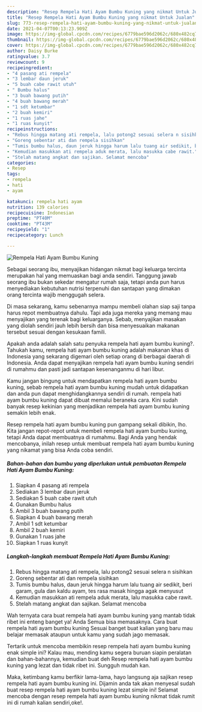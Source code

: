 ```yaml
---
description: "Resep Rempela Hati Ayam Bumbu Kuning yang nikmat Untuk Jualan"
title: "Resep Rempela Hati Ayam Bumbu Kuning yang nikmat Untuk Jualan"
slug: 773-resep-rempela-hati-ayam-bumbu-kuning-yang-nikmat-untuk-jualan
date: 2021-04-07T00:13:23.909Z
image: https://img-global.cpcdn.com/recipes/6779bae596d2062c/680x482cq70/rempela-hati-ayam-bumbu-kuning-foto-resep-utama.jpg
thumbnail: https://img-global.cpcdn.com/recipes/6779bae596d2062c/680x482cq70/rempela-hati-ayam-bumbu-kuning-foto-resep-utama.jpg
cover: https://img-global.cpcdn.com/recipes/6779bae596d2062c/680x482cq70/rempela-hati-ayam-bumbu-kuning-foto-resep-utama.jpg
author: Daisy Burke
ratingvalue: 3.7
reviewcount: 9
recipeingredient:
- "4 pasang ati rempela"
- "3 lembar daun jeruk"
- "5 buah cabe rawit utuh"
- " Bumbu halus"
- "3 buah bawang putih"
- "4 buah bawang merah"
- "1 sdt ketumbar"
- "2 buah kemiri"
- "1 ruas jahe"
- "1 ruas kunyit"
recipeinstructions:
- "Rebus hingga matang ati rempela, lalu potong2 sesuai selera n sisihkan"
- "Goreng sebentar ati dan rempela sisihkan"
- "Tumis bumbu halus, daun jeruk hingga harum lalu tuang air sedikit, beri garam, gula dan kaldu ayam, tes rasa masak hingga agak menyusut"
- "Kemudian masukkan ati rempela aduk merata, lalu masukka cabe rawit."
- "Stelah matang angkat dan sajikan. Selamat mencoba"
categories:
- Resep
tags:
- rempela
- hati
- ayam

katakunci: rempela hati ayam 
nutrition: 139 calories
recipecuisine: Indonesian
preptime: "PT40M"
cooktime: "PT43M"
recipeyield: "1"
recipecategory: Lunch

---
```



![Rempela Hati Ayam Bumbu Kuning](https://img-global.cpcdn.com/recipes/6779bae596d2062c/680x482cq70/rempela-hati-ayam-bumbu-kuning-foto-resep-utama.jpg)

Sebagai seorang ibu, menyajikan hidangan nikmat bagi keluarga tercinta merupakan hal yang memuaskan bagi anda sendiri. Tanggung jawab seorang ibu bukan sekedar mengatur rumah saja, tetapi anda pun harus menyediakan kebutuhan nutrisi terpenuhi dan santapan yang dimakan orang tercinta wajib menggugah selera.

Di masa  sekarang, kamu sebenarnya mampu membeli olahan siap saji tanpa harus repot membuatnya dahulu. Tapi ada juga mereka yang memang mau menyajikan yang terenak bagi keluarganya. Sebab, menyajikan masakan yang diolah sendiri jauh lebih bersih dan bisa menyesuaikan makanan tersebut sesuai dengan kesukaan famili. 



Apakah anda adalah salah satu penyuka rempela hati ayam bumbu kuning?. Tahukah kamu, rempela hati ayam bumbu kuning adalah makanan khas di Indonesia yang sekarang digemari oleh setiap orang di berbagai daerah di Indonesia. Anda dapat menyajikan rempela hati ayam bumbu kuning sendiri di rumahmu dan pasti jadi santapan kesenanganmu di hari libur.

Kamu jangan bingung untuk mendapatkan rempela hati ayam bumbu kuning, sebab rempela hati ayam bumbu kuning mudah untuk didapatkan dan anda pun dapat menghidangkannya sendiri di rumah. rempela hati ayam bumbu kuning dapat dibuat memalui beraneka cara. Kini sudah banyak resep kekinian yang menjadikan rempela hati ayam bumbu kuning semakin lebih enak.

Resep rempela hati ayam bumbu kuning pun gampang sekali dibikin, lho. Kita jangan repot-repot untuk membeli rempela hati ayam bumbu kuning, tetapi Anda dapat membuatnya di rumahmu. Bagi Anda yang hendak mencobanya, inilah resep untuk membuat rempela hati ayam bumbu kuning yang nikamat yang bisa Anda coba sendiri.

<!--inarticleads1-->

##### Bahan-bahan dan bumbu yang diperlukan untuk pembuatan Rempela Hati Ayam Bumbu Kuning:

1. Siapkan 4 pasang ati rempela
1. Sediakan 3 lembar daun jeruk
1. Sediakan 5 buah cabe rawit utuh
1. Gunakan  Bumbu halus
1. Ambil 3 buah bawang putih
1. Siapkan 4 buah bawang merah
1. Ambil 1 sdt ketumbar
1. Ambil 2 buah kemiri
1. Gunakan 1 ruas jahe
1. Siapkan 1 ruas kunyit




<!--inarticleads2-->

##### Langkah-langkah membuat Rempela Hati Ayam Bumbu Kuning:

1. Rebus hingga matang ati rempela, lalu potong2 sesuai selera n sisihkan
1. Goreng sebentar ati dan rempela sisihkan
1. Tumis bumbu halus, daun jeruk hingga harum lalu tuang air sedikit, beri garam, gula dan kaldu ayam, tes rasa masak hingga agak menyusut
1. Kemudian masukkan ati rempela aduk merata, lalu masukka cabe rawit.
1. Stelah matang angkat dan sajikan. Selamat mencoba




Wah ternyata cara buat rempela hati ayam bumbu kuning yang mantab tidak ribet ini enteng banget ya! Anda Semua bisa memasaknya. Cara buat rempela hati ayam bumbu kuning Sesuai banget buat kalian yang baru mau belajar memasak ataupun untuk kamu yang sudah jago memasak.

Tertarik untuk mencoba membikin resep rempela hati ayam bumbu kuning enak simple ini? Kalau mau, mending kamu segera buruan siapin peralatan dan bahan-bahannya, kemudian buat deh Resep rempela hati ayam bumbu kuning yang lezat dan tidak ribet ini. Sungguh mudah kan. 

Maka, ketimbang kamu berfikir lama-lama, hayo langsung aja sajikan resep rempela hati ayam bumbu kuning ini. Dijamin anda tak akan menyesal sudah buat resep rempela hati ayam bumbu kuning lezat simple ini! Selamat mencoba dengan resep rempela hati ayam bumbu kuning nikmat tidak rumit ini di rumah kalian sendiri,oke!.

